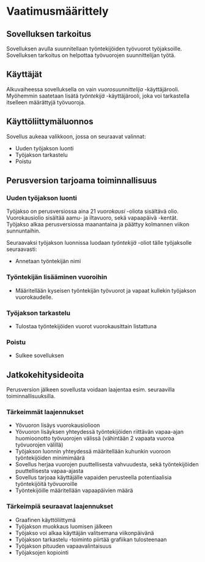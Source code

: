 # Vaatimusmäärittely

## Sovelluksen tarkoitus

Sovelluksen avulla suunnitellaan työntekijöiden työvuorot työjaksoille. Sovelluksen tarkoitus on helpottaa työvuorojen suunnittelijan työtä.

## Käyttäjät

Alkuvaiheessa sovelluksella on vain _vuorosuunnittelija_ -käyttäjärooli. Myöhemmin saatetaan lisätä _työntekijä_ -käyttäjärooli, joka voi tarkastella itselleen määrättyjä työvuoroja.

## Käyttöliittymäluonnos

Sovellus aukeaa valikkoon, jossa on seuraavat valinnat:

   - Uuden työjakson luonti
   - Työjakson tarkastelu
   - Poistu

## Perusversion tarjoama toiminnallisuus

### Uuden työjakson luonti

Työjakso on perusversiossa aina 21 _vuorokausi_ -oliota sisältävä olio. Vuorokausiolio sisältää aamu- ja iltavuoro, sekä vapaapäivä -kentät. Työjakso alkaa perusversiossa maanantaina ja päättyy kolmannen viikon sunnuntaihin.


Seuraavaksi työjakson luonnissa luodaan _työntekijä_ -oliot tälle työjaksolle seuraavasti:
    
   - Annetaan työntekijän nimi
   
### Työntekijän lisääminen vuoroihin

   - Määritellään kyseisen työntekijän työvuorot ja vapaat kullekin työjakson vuorokaudelle.

### Työjakson tarkastelu

   - Tulostaa työntekijöiden vuorot vuorokausittain listattuna

### Poistu

   - Sulkee sovelluksen
   
## Jatkokehitysideoita

Perusversion jälkeen sovellusta voidaan laajentaa esim. seuraavilla toiminnallisuuksilla.

### Tärkeimmät laajennukset

   - Yövuoron lisäys vuorokausiolioon
   - Yövuoron lisäyksen yhteydessä työntekijöiden riittävän vapaa-ajan huomioonotto työvuorojen välissä (vähintään 2 vapaata vuoroa työvuorojen välillä)
   - Työjakson luonnin yhteydessä määritellään kuhunkin vuoroon työntekijöiden minimimäärä
   - Sovellus herjaa vuorojen puuttellisesta vahvuudesta, sekä työntekijöiden puuttellisesta vapaa-ajasta
   - Sovellus tarjoaa käyttäjälle vapaiden perusteella potentiaalisia työntekijöitä työvuoroille
   - Työntekijöille määritellään vapaapäivien määrä
   
### Tärkeimpiä seuraavat laajennukset
   
   - Graafinen käyttöliittymä
   - Työjakson muokkaus luomisen jälkeen
   - Työjakso voi alkaa käyttäjän valitsemana viikonpäivänä
   - Työjakson tarkastelu -toiminto piirtää grafiikan tulosteenaan
   - Työjakson pituuden vapaavalintaisuus
   - Työjaksojen kopiointi
